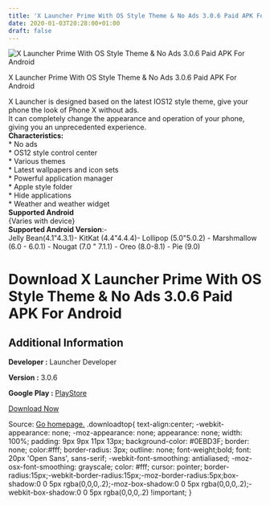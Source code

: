 ```yaml
---
title: 'X Launcher Prime With OS Style Theme & No Ads 3.0.6 Paid APK For Android'
date: 2020-01-03T20:28:00+01:00
draft: false
---
```


![X Launcher Prime With OS Style Theme & No Ads 3.0.6 Paid APK For Android](https://i1.wp.com/apkhome.net/wp-content/uploads/2020/01/X-Launcher-Prime-With-OS-Style-Theme-No-Ads-3.0.6-Paid.png "X Launcher Prime With OS Style Theme & No Ads 3.0.6 Paid APK For Android")

  

X Launcher Prime With OS Style Theme & No Ads 3.0.6 Paid APK For Android

X Launcher is designed based on the latest IOS12 style theme, give your phone the look of Phone X without ads.  
It can completely change the appearance and operation of your phone, giving you an unprecedented experience.  
**Characteristics:**  
\* No ads  
\* OS12 style control center  
\* Various themes  
\* Latest wallpapers and icon sets  
\* Powerful application manager  
\* Apple style folder  
\* Hide applications  
\* Weather and weather widget  
**Supported Android**  
{Varies with device}  
**Supported Android Version**:-  
Jelly Bean(4.1"4.3.1)- KitKat (4.4"4.4.4)- Lollipop (5.0"5.0.2) - Marshmallow (6.0 - 6.0.1) - Nougat (7.0 " 7.1.1) - Oreo (8.0-8.1) - Pie (9.0)

Download X Launcher Prime With OS Style Theme & No Ads 3.0.6 Paid APK For Android
=================================================================================

Additional Information
----------------------

**Developer :** Launcher Developer

**Version :** 3.0.6

**Google Play :** [PlayStore](https://play.google.com/store/apps/details?id=com.ioslauncher.prime&hl=en)

  

[Download Now](https://store4app.co/post/x-launcher-prime-with-os-style-theme-amp-no-ads-3-0-6-paid-apk-for-android_1578079059)

  
Source: [Go homepage.](https://store4app.co/post/x-launcher-prime-with-os-style-theme-amp-no-ads-3-0-6-paid-apk-for-android_1578079059) .downloadtop{ text-align:center; -webkit-appearance: none; -moz-appearance: none; appearance: none; width: 100%; padding: 9px 9px 11px 13px; background-color: #0EBD3F; border: none; color:#fff; border-radius: 3px; outline: none; font-weight;bold; font: 20px 'Open Sans', sans-serif; -webkit-font-smoothing: antialiased; -moz-osx-font-smoothing: grayscale; color: #fff; cursor: pointer; border-radius:15px;-webkit-border-radius:15px;-moz-border-radius:5px;box-shadow:0 0 5px rgba(0,0,0,.2);-moz-box-shadow:0 0 5px rgba(0,0,0,.2);-webkit-box-shadow:0 0 5px rgba(0,0,0,.2) !important; }